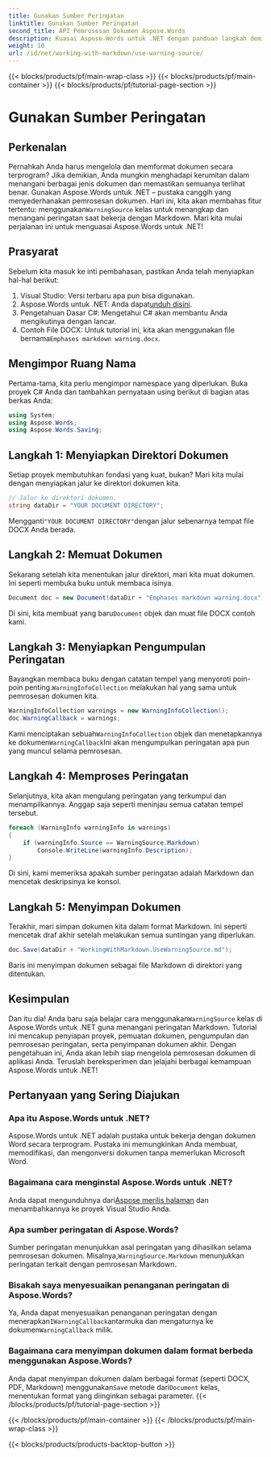 ```yaml
---
title: Gunakan Sumber Peringatan
linktitle: Gunakan Sumber Peringatan
second_title: API Pemrosesan Dokumen Aspose.Words
description: Kuasai Aspose.Words untuk .NET dengan panduan langkah demi langkah tentang penggunaan kelas WarningSource untuk menangani peringatan Markdown. Sempurna untuk pengembang C#.
weight: 10
url: /id/net/working-with-markdown/use-warning-source/
---
```


{{< blocks/products/pf/main-wrap-class >}}
{{< blocks/products/pf/main-container >}}
{{< blocks/products/pf/tutorial-page-section >}}

# Gunakan Sumber Peringatan

## Perkenalan

Pernahkah Anda harus mengelola dan memformat dokumen secara terprogram? Jika demikian, Anda mungkin menghadapi kerumitan dalam menangani berbagai jenis dokumen dan memastikan semuanya terlihat benar. Gunakan Aspose.Words untuk .NET – pustaka canggih yang menyederhanakan pemrosesan dokumen. Hari ini, kita akan membahas fitur tertentu: menggunakan`WarningSource` kelas untuk menangkap dan menangani peringatan saat bekerja dengan Markdown. Mari kita mulai perjalanan ini untuk menguasai Aspose.Words untuk .NET!

## Prasyarat

Sebelum kita masuk ke inti pembahasan, pastikan Anda telah menyiapkan hal-hal berikut:

1. Visual Studio: Versi terbaru apa pun bisa digunakan.
2.  Aspose.Words untuk .NET: Anda dapat[unduh disini](https://releases.aspose.com/words/net/).
3. Pengetahuan Dasar C#: Mengetahui C# akan membantu Anda mengikutinya dengan lancar.
4.  Contoh File DOCX: Untuk tutorial ini, kita akan menggunakan file bernama`Emphases markdown warning.docx`.

## Mengimpor Ruang Nama

Pertama-tama, kita perlu mengimpor namespace yang diperlukan. Buka proyek C# Anda dan tambahkan pernyataan using berikut di bagian atas berkas Anda:

```csharp
using System;
using Aspose.Words;
using Aspose.Words.Saving;
```

## Langkah 1: Menyiapkan Direktori Dokumen

Setiap proyek membutuhkan fondasi yang kuat, bukan? Mari kita mulai dengan menyiapkan jalur ke direktori dokumen kita.

```csharp
// Jalur ke direktori dokumen.
string dataDir = "YOUR DOCUMENT DIRECTORY";
```

 Mengganti`"YOUR DOCUMENT DIRECTORY"`dengan jalur sebenarnya tempat file DOCX Anda berada.

## Langkah 2: Memuat Dokumen

Sekarang setelah kita menentukan jalur direktori, mari kita muat dokumen. Ini seperti membuka buku untuk membaca isinya.

```csharp
Document doc = new Document(dataDir + "Emphases markdown warning.docx");
```

 Di sini, kita membuat yang baru`Document` objek dan muat file DOCX contoh kami.

## Langkah 3: Menyiapkan Pengumpulan Peringatan

 Bayangkan membaca buku dengan catatan tempel yang menyoroti poin-poin penting.`WarningInfoCollection` melakukan hal yang sama untuk pemrosesan dokumen kita.

```csharp
WarningInfoCollection warnings = new WarningInfoCollection();
doc.WarningCallback = warnings;
```

 Kami menciptakan sebuah`WarningInfoCollection` objek dan menetapkannya ke dokumen`WarningCallback`Ini akan mengumpulkan peringatan apa pun yang muncul selama pemrosesan.

## Langkah 4: Memproses Peringatan

Selanjutnya, kita akan mengulang peringatan yang terkumpul dan menampilkannya. Anggap saja seperti meninjau semua catatan tempel tersebut.

```csharp
foreach (WarningInfo warningInfo in warnings)
{
    if (warningInfo.Source == WarningSource.Markdown)
        Console.WriteLine(warningInfo.Description);
}
```

Di sini, kami memeriksa apakah sumber peringatan adalah Markdown dan mencetak deskripsinya ke konsol.

## Langkah 5: Menyimpan Dokumen

Terakhir, mari simpan dokumen kita dalam format Markdown. Ini seperti mencetak draf akhir setelah melakukan semua suntingan yang diperlukan.

```csharp
doc.Save(dataDir + "WorkingWithMarkdown.UseWarningSource.md");
```

Baris ini menyimpan dokumen sebagai file Markdown di direktori yang ditentukan.

## Kesimpulan

Dan itu dia! Anda baru saja belajar cara menggunakan`WarningSource` kelas di Aspose.Words untuk .NET guna menangani peringatan Markdown. Tutorial ini mencakup penyiapan proyek, pemuatan dokumen, pengumpulan dan pemrosesan peringatan, serta penyimpanan dokumen akhir. Dengan pengetahuan ini, Anda akan lebih siap mengelola pemrosesan dokumen di aplikasi Anda. Teruslah bereksperimen dan jelajahi berbagai kemampuan Aspose.Words untuk .NET!

## Pertanyaan yang Sering Diajukan

### Apa itu Aspose.Words untuk .NET?
Aspose.Words untuk .NET adalah pustaka untuk bekerja dengan dokumen Word secara terprogram. Pustaka ini memungkinkan Anda membuat, memodifikasi, dan mengonversi dokumen tanpa memerlukan Microsoft Word.

### Bagaimana cara menginstal Aspose.Words untuk .NET?
 Anda dapat mengunduhnya dari[Aspose merilis halaman](https://releases.aspose.com/words/net/) dan menambahkannya ke proyek Visual Studio Anda.

### Apa sumber peringatan di Aspose.Words?
 Sumber peringatan menunjukkan asal peringatan yang dihasilkan selama pemrosesan dokumen. Misalnya,`WarningSource.Markdown` menunjukkan peringatan terkait dengan pemrosesan Markdown.

### Bisakah saya menyesuaikan penanganan peringatan di Aspose.Words?
 Ya, Anda dapat menyesuaikan penanganan peringatan dengan menerapkan`IWarningCallback`antarmuka dan mengaturnya ke dokumen`WarningCallback` milik.

### Bagaimana cara menyimpan dokumen dalam format berbeda menggunakan Aspose.Words?
 Anda dapat menyimpan dokumen dalam berbagai format (seperti DOCX, PDF, Markdown) menggunakan`Save` metode dari`Document` kelas, menentukan format yang diinginkan sebagai parameter.
{{< /blocks/products/pf/tutorial-page-section >}}

{{< /blocks/products/pf/main-container >}}
{{< /blocks/products/pf/main-wrap-class >}}

{{< blocks/products/products-backtop-button >}}
